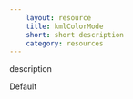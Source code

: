 ```yaml
---
    layout: resource
    title: kmlColorMode
    short: short description
    category: resources
---
```


description

Default

